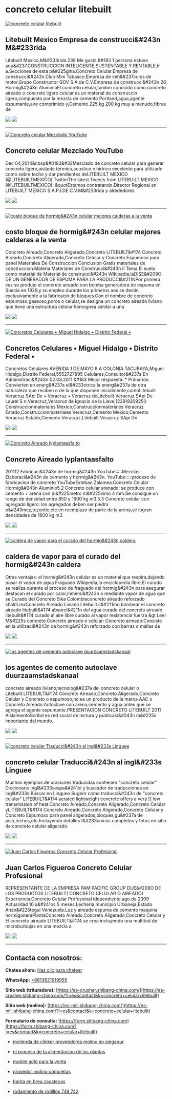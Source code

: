# concreto celular litebuilt

<a href="https://swt.shibang-china.com/?l=es&img&k=concreto+celular+litebuilt" target="_blank">![concreto celular litebuilt](http://static.shibang-china.com/all-800x300/153.jpg)</a>

## Litebuilt Mexico Empresa de construcci&#243n M&#233rida
Litebuilt Mexico,M&#233rida.238 Me gusta &#183 1 persona estuvo aqu&#237.CONSTRUCCION INTELIGENTE,SUSTENTABLE Y RENTABLE.Ir a.Secciones de esta p&#225gina.Concreto Celular.Empresa de construcci&#243n.Club Mini Tabasco.Empresa de veh&#237culos de motor.Grupo Constructor GOV S.A.de C.V.Empresa de construcci&#243n.26 Hormig&#243n AluminioEl concreto celular,tambin conocido como concreto aireado o concreto ligero celular,es un material de construccin ligero,compuesto por la mezcla de cemento Portland,agua,agente espumante,aire comprimido y,Cemento 225 kg 200 kg muy a menudo,fibras de


<a href="https://whatsapp.shibangsoft.com/WhatsApp.php" target="_blank" title="WhatsApp">![](http://static.shibang-china.com/icon/whatsapp.png)</a> <a href="https://swt.shibang-china.com/?l=es&icon&k=concreto+celular+litebuilt" target="_blank">![](http://static.shibang-china.com/icon/chat-es.png)</a>

---

<a href="https://swt.shibang-china.com/?l=es&img&k=concreto+celular+litebuilt" target="_blank">![Concreto celular Mezclado YouTube](http://static.shibang-china.com/all-800x300/598.jpg)</a>

## Concreto celular Mezclado YouTube
Dec 04,2014&nbsp&#0183&#32Mezclado de concreto celular para generar concreto ligero,aislante termico,acustico e hidrico excelente para utilizarlo como sobre techo y dar pendientes deLITEBUILT MEXICO (@LITEBUILTMEXICO) TwitterThe latest Tweets from LITEBUILT MEXICO (@LITEBUILTMEXICO): &quotEstamos contratando.Director Regional en LITEBUILT MEXICO S.A.P.I.DE C.V.M&#233rida y alrededores


<a href="https://whatsapp.shibangsoft.com/WhatsApp.php" target="_blank" title="WhatsApp">![](http://static.shibang-china.com/icon/whatsapp.png)</a> <a href="https://swt.shibang-china.com/?l=es&icon&k=concreto+celular+litebuilt" target="_blank">![](http://static.shibang-china.com/icon/chat-es.png)</a>

---

<a href="https://swt.shibang-china.com/?l=es&img&k=concreto+celular+litebuilt" target="_blank">![costo bloque de hormig&#243n celular mejores calderas a la venta](http://static.shibang-china.com/all-800x300/689.jpg)</a>

## costo bloque de hormig&#243n celular mejores calderas a la venta
Concreto Aireado,Concreto Aligerado,Concreto LITEBUILT&#174 Concreto Aireado,Concreto Aligerado,Concreto Celular y Concreto Espumoso para panel Materiales De Construccion Conclusion Gratis materiales de construccion.Materia Materiales de Construcci&#243n II Tema El suelo como material de Material de construcci&#243n Wikipedia,laDISE&#209O DE UN GENERADOR DE ESPUMA PARA LA PRODUCCI&#211NPor primera vez se produjo el concreto aireado con bomba generadora de espuma en Suecia en 1929,y su empleo durante los primeros aos se destin exclusivamente a la fabricacin de bloques.Con el nombre de concreto espumoso,gaseoso,poros o celular,se designa un concreto aireado liviano que tiene una estructura celular homognea similar a una


<a href="https://whatsapp.shibangsoft.com/WhatsApp.php" target="_blank" title="WhatsApp">![](http://static.shibang-china.com/icon/whatsapp.png)</a> <a href="https://swt.shibang-china.com/?l=es&icon&k=concreto+celular+litebuilt" target="_blank">![](http://static.shibang-china.com/icon/chat-es.png)</a>

---

<a href="https://swt.shibang-china.com/?l=es&img&k=concreto+celular+litebuilt" target="_blank">![Concretos Celulares • Miguel Hidalgo • Distrito Federal •](http://static.shibang-china.com/all-800x300/671.jpg)</a>

## Concretos Celulares • Miguel Hidalgo • Distrito Federal •
Concretos Celulares AVENIDA 1 DE MAYO 8 A COLONIA TACUBAYA,Miguel Hidalgo,Distrito Federal,5552727895 Celulares,Consultor&#237a En Administraci&#243n 02.03.2011 &#183 Mejor respuesta: * Primarios: Convierten en energ&#237a el&#233ctrica la energ&#237a de otra naturaleza que reciben o de la que disponen inicialmente,comoLitebuilt Veracruz SApi De • Veracruz • Veracruz deLitebuilt Veracruz SApi De Laurel S n,Veracruz,Veracruz de Ignacio de la Llave,(229)9209250 Construccionmateriales Mexico,Construccionmateriales Veracruz Estado,Construccionmateriales Veracruz,Cemento Mexico,Cemento Veracruz Estado,Cemento Veracruz,Litebuilt Veracruz SApi De


<a href="https://whatsapp.shibangsoft.com/WhatsApp.php" target="_blank" title="WhatsApp">![](http://static.shibang-china.com/icon/whatsapp.png)</a> <a href="https://swt.shibang-china.com/?l=es&icon&k=concreto+celular+litebuilt" target="_blank">![](http://static.shibang-china.com/icon/chat-es.png)</a>

---

<a href="https://swt.shibang-china.com/?l=es&img&k=concreto+celular+litebuilt" target="_blank">![Concreto Aireado lyplantaasfalto](http://static.shibang-china.com/all-800x300/1056.jpg)</a>

## Concreto Aireado lyplantaasfalto
201112 Fabricaci&#243n de hormig&#243n YouTube:::::Mezclas: Elaboraci&#243n de cemento y hormig&#243n. YouTube:::::proceso de fabricacion de concreto YouTubeEsteban Zalamea.Concreto Celular Hormig&#243n Aluminio5.2 Concreto celular arenado: se produce con cemento + arena con di&#225metro m&#225ximo 4 mm.Se consigue un rango de densidad entre 850 y 1900 kg m3.5.3 Concreto celular con agregado ligero: los agregados deben ser piedra p&#243mez,tezontle,etc.en reemplazo de parte de la arena,se logran densidades de 1600 kg m3.


<a href="https://whatsapp.shibangsoft.com/WhatsApp.php" target="_blank" title="WhatsApp">![](http://static.shibang-china.com/icon/whatsapp.png)</a> <a href="https://swt.shibang-china.com/?l=es&icon&k=concreto+celular+litebuilt" target="_blank">![](http://static.shibang-china.com/icon/chat-es.png)</a>

---

<a href="https://swt.shibang-china.com/?l=es&img&k=concreto+celular+litebuilt" target="_blank">![caldera de vapor para el curado del hormig&#243n caldera](http://static.shibang-china.com/all-800x300/606.jpg)</a>

## caldera de vapor para el curado del hormig&#243n caldera
Otras ventajas: el hormig&#243n celular es un material que respira,dejando pasar el vapor de agua Fraguado Wikipedia,la enciclopedia libre.El curado se realiza durante el proceso de fraguado del hormig&#243n para asegurar destacan el curado por calor,inmersi&#243n o mediante vapor de agua que se Curado del Concreto Sika Colombiaconcreto aireado reforzado shakti.mxConcreto Aireado Liviano Litebuilt.c&#211mo bombear el concreto aireado litebuilt&#174 absorci&#211n del agua curado del concreto aireado litebuilt&#174 curado al aire libre curado al vapor resistencia fuerza &gt Leer M&#225s concreto.Concreto aireado o celular: Concreto armado:Consiste en la utilizaci&#243n de hormig&#243n reforzado con barras o mallas de


<a href="https://whatsapp.shibangsoft.com/WhatsApp.php" target="_blank" title="WhatsApp">![](http://static.shibang-china.com/icon/whatsapp.png)</a> <a href="https://swt.shibang-china.com/?l=es&icon&k=concreto+celular+litebuilt" target="_blank">![](http://static.shibang-china.com/icon/chat-es.png)</a>

---

<a href="https://swt.shibang-china.com/?l=es&img&k=concreto+celular+litebuilt" target="_blank">![los agentes de cemento autoclave duurzaamstadskanaal](http://static.shibang-china.com/all-800x300/1115.jpg)</a>

## los agentes de cemento autoclave duurzaamstadskanaal
concreto aireado liviano,tecnolog&#237a del concreto celular o Litebuilt.LITEBUILT&#174 Concreto Aireado,Concreto Aligerado,Concreto Celular y Concreto o espumoso,no es un producto de la marca AAC o Concreto Aireado Autoclave.con arena,cemento y agua antes que se agrega el agente espumante.PRESENTACION CONCRETO LITEBUILT 2011 AislamientoScribd es red social de lectura y publicaci&#243n m&#225s importante del mundo.


<a href="https://whatsapp.shibangsoft.com/WhatsApp.php" target="_blank" title="WhatsApp">![](http://static.shibang-china.com/icon/whatsapp.png)</a> <a href="https://swt.shibang-china.com/?l=es&icon&k=concreto+celular+litebuilt" target="_blank">![](http://static.shibang-china.com/icon/chat-es.png)</a>

---

<a href="https://swt.shibang-china.com/?l=es&img&k=concreto+celular+litebuilt" target="_blank">![concreto celular Traducci&#243n al ingl&#233s Linguee](http://static.shibang-china.com/all-800x300/1083.jpg)</a>

## concreto celular Traducci&#243n al ingl&#233s Linguee
Muchos ejemplos de oraciones traducidas contienen "concreto celular" Diccionario ingl&#233sespa&#241ol y buscador de traducciones en ingl&#233s.Buscar en Linguee Sugerir como traducci&#243n de "concreto celular" LITEBUILT&#174 aerated lightweight concrete offers a very [] low transmission of heat.Concreto Aireado,Concreto Aligerado,Concreto Celular yLITEBUILT&#174 Concreto Aireado,Concreto Aligerado,Concreto Celular y Concreto Espumoso para panel aligerados,bloques,gu&#237a de piso,techos,etc.Incluyendo detalles t&#233cnicos completos y fotos en sitio de concreto celular aligerado.


<a href="https://whatsapp.shibangsoft.com/WhatsApp.php" target="_blank" title="WhatsApp">![](http://static.shibang-china.com/icon/whatsapp.png)</a> <a href="https://swt.shibang-china.com/?l=es&icon&k=concreto+celular+litebuilt" target="_blank">![](http://static.shibang-china.com/icon/chat-es.png)</a>

---

<a href="https://swt.shibang-china.com/?l=es&img&k=concreto+celular+litebuilt" target="_blank">![Juan Carlos Figueroa Concreto Celular Profesional](http://static.shibang-china.com/all-800x300/1067.jpg)</a>

## Juan Carlos Figueroa Concreto Celular Profesional
REPRESENTANTE DE LA EMPRESA PAM PACIFIC GROUP DUE&#209O DE LOS PRODUCTOS LITEBUILT( CONCRETO CELULAR O AIREADO) Experiencia.Concreto Celular Profesional idependiente.ago.de 2009 Actualidad 10 a&#241os 5 meses.Lecheria,municipio Urbaneja,Estado Anzo&#225tegui Venezuela.Luz y aireado espuma de cemento maquina hormigoneraPlantaConcreto Aireado,Concreto Aligerado,Concreto Celular y El concreto aireado LITEBUILT&#174 se crea incluyendo una multitud de microburbujas en una mezcla a


<a href="https://whatsapp.shibangsoft.com/WhatsApp.php" target="_blank" title="WhatsApp">![](http://static.shibang-china.com/icon/whatsapp.png)</a> <a href="https://swt.shibang-china.com/?l=es&icon&k=concreto+celular+litebuilt" target="_blank">![](http://static.shibang-china.com/icon/chat-es.png)</a>

---
## Contacta con nosotros:

**Chatea ahora:** [Haz clic para chatear](https://swt.shibang-china.com?l=es&contact&k=concreto+celular+litebuilt)

**WhatsApp:**  [+8613621919955](https://whatsapp.shibangsoft.com/WhatsApp.php)

**Sitio web (trituradora):** [https://es-crusher.shibang-china.com/](https://es-crusher.shibang-china.com/?l=es&contact&k=concreto+celular+litebuilt)

**Sitio web (molino):** [https://es-mill.shibang-china.com/](https://es-mill.shibang-china.com/?l=es&contact&k=concreto+celular+litebuilt)

**Formulario de consulta:** [https://form.shibang-china.com](https://form.shibang-china.com?l=es&contact&k=concreto+celular+litebuilt)

* [molienda de clinker proveedores molino en singapur](../72/molienda%20de%20clinker%20proveedores%20molino%20en%20singapur.md)

* [el proceso de la alimentacion de las plantas](../74/el%20proceso%20de%20la%20alimentacion%20de%20las%20plantas.md)

* [mobile gold para la venta](../67/mobile%20gold%20para%20la%20venta.md)

* [provedor molino completas](../72/provedor%20molino%20completas.md)

* [barita en brea zacatecas](../80/barita%20en%20brea%20zacatecas.md)

* [rodamiento de rodillos 749 742](../78/rodamiento%20de%20rodillos%20749%20742.md)